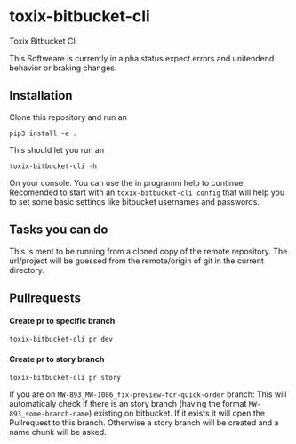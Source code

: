 # toxix-bitbucket-cli
Toxix Bitbucket Cli

This Softweare is currently in alpha status expect errors and unitendend behavior or braking changes.

## Installation

Clone this repository and run an

```
pip3 install -e .
```

This should let you run an

```
toxix-bitbucket-cli -h
```

On your console. You can use the in programm help to continue. Recomended to start with an 
`toxix-bitbucket-cli config`
that will help you to set some basic settings like bitbucket usernames and passwords.

## Tasks you can do

This is ment to be running from a cloned copy of the remote repository. The url/project will be guessed from
the remote/origin of git in the current directory.

## Pullrequests

#### Create pr to specific branch

```
toxix-bitbucket-cli pr dev
```

#### Create pr to story branch

```
toxix-bitbucket-cli pr story
```

If you are on `MW-893_MW-1086_fix-preview-for-quick-order` branch:
This will automaticaly check if there is an story branch (having the format 
`MW-893_some-branch-name`) existing on bitbucket. If it exists it will open the
Pullrequest to this branch. Otherwise a story branch will be created and a name chunk
will be asked.

